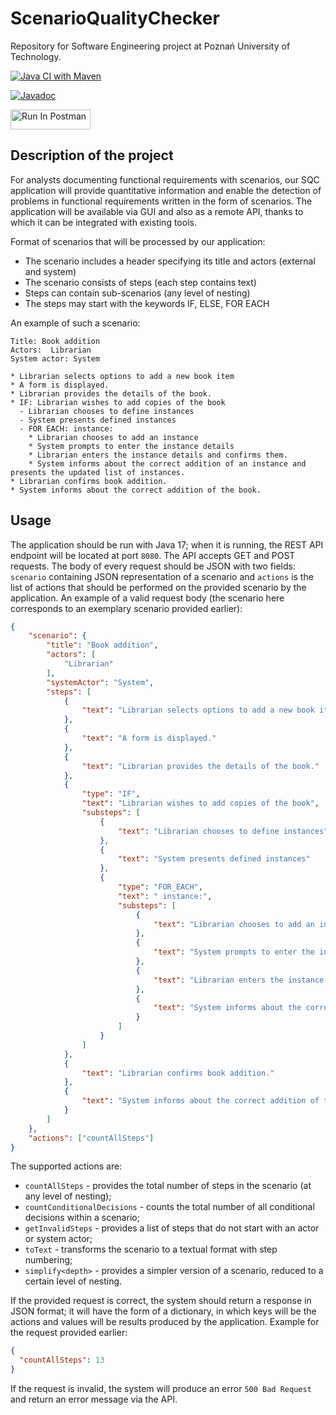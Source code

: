 # ScenarioQualityChecker

Repository for Software Engineering project at Poznań University of Technology.

[![Java CI with Maven](https://github.com/MichalRedm/ScenarioQualityChecker/actions/workflows/maven.yml/badge.svg)](https://github.com/MichalRedm/ScenarioQualityChecker/actions/workflows/maven.yml)

[![Javadoc](https://img.shields.io/badge/JavaDoc-Online-green)](https://MichalRedm.github.io/ScenarioQualityChecker/javadoc/)

[<img src="https://run.pstmn.io/button.svg" alt="Run In Postman" style="width: 128px; height: 32px;">](https://app.getpostman.com/run-collection/23212826-bddb4048-399e-4562-81ee-76f6adc5e77e?action=collection%2Ffork&source=rip_markdown&collection-url=entityId%3D23212826-bddb4048-399e-4562-81ee-76f6adc5e77e%26entityType%3Dcollection%26workspaceId%3D9cf44873-c2dc-491d-952b-e2bb3006bedf)

## Description of the project

For analysts documenting functional requirements with scenarios, our SQC application will provide quantitative information and enable the detection of problems in functional requirements written in the form of scenarios. The application will be available via GUI and also as a remote API, thanks to which it can be integrated with existing tools.

Format of scenarios that will be processed by our application:
- The scenario includes a header specifying its title and actors (external and system)
- The scenario consists of steps (each step contains text)
- Steps can contain sub-scenarios (any level of nesting)
- The steps may start with the keywords IF, ELSE, FOR EACH

An example of such a scenario:

```
Title: Book addition
Actors:  Librarian
System actor: System

* Librarian selects options to add a new book item
* A form is displayed.
* Librarian provides the details of the book.
* IF: Librarian wishes to add copies of the book
  - Librarian chooses to define instances
  - System presents defined instances
  - FOR EACH: instance:
    * Librarian chooses to add an instance
    * System prompts to enter the instance details
    * Librarian enters the instance details and confirms them.
    * System informs about the correct addition of an instance and presents the updated list of instances.
* Librarian confirms book addition.
* System informs about the correct addition of the book.
```

## Usage

The application should be run with Java 17; when it is running, the REST API endpoint will be located at port `8080`. The API accepts GET and POST requests. The body of every request should be JSON with two fields: `scenario` containing JSON representation of a scenario and `actions` is the list of actions that should be performed on the provided scenario by the application. An example of a valid request body (the scenario here corresponds to an exemplary scenario provided earlier):
```json
{
    "scenario": {
        "title": "Book addition",
        "actors": [
            "Librarian"
        ],
        "systemActor": "System",
        "steps": [
            {
                "text": "Librarian selects options to add a new book item"
            },
            {
                "text": "A form is displayed."
            },
            {
                "text": "Librarian provides the details of the book."
            },
            {
                "type": "IF",
                "text": "Librarian wishes to add copies of the book",
                "substeps": [
                    {
                        "text": "Librarian chooses to define instances"
                    },
                    {
                        "text": "System presents defined instances"
                    },
                    {
                        "type": "FOR_EACH",
                        "text": " instance:",
                        "substeps": [
                            {
                                "text": "Librarian chooses to add an instance"
                            },
                            {
                                "text": "System prompts to enter the instance details"
                            },
                            {
                                "text": "Librarian enters the instance details and confirms them."
                            },
                            {
                                "text": "System informs about the correct addition of an instance and presents the updated list of instances."
                            }
                        ]
                    }
                ]
            },
            {
                "text": "Librarian confirms book addition."
            },
            {
                "text": "System informs about the correct addition of the book."
            }
        ]
    },
    "actions": ["countAllSteps"]
}
```

The supported actions are:
- `countAllSteps` - provides the total number of steps in the scenario (at any level of nesting);
- `countConditionalDecisions` - counts the total number of all conditional decisions within a scenario;
- `getInvalidSteps` - provides a list of steps that do not start with an actor or system actor;
- `toText` - transforms the scenario to a textual format with step numbering;
- `simplify<depth>` - provides a simpler version of a scenario, reduced to a certain level of nesting.

If the provided request is correct, the system should return a response in JSON format; it will have the form of a dictionary, in which keys will be the actions and values will be results produced by the application. Example for the request provided earlier:
```json
{
  "countAllSteps": 13
}
```
If the request is invalid, the system will produce an error `500 Bad Request` and return an error message via the API.

